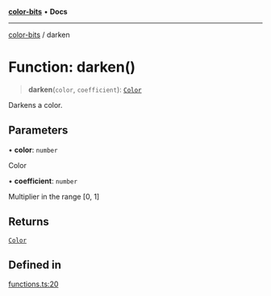 [**color-bits**](../README.md) • **Docs**

***

[color-bits](../README.md) / darken

# Function: darken()

> **darken**(`color`, `coefficient`): [`Color`](../type-aliases/Color.md)

Darkens a color.

## Parameters

• **color**: `number`

Color

• **coefficient**: `number`

Multiplier in the range [0, 1]

## Returns

[`Color`](../type-aliases/Color.md)

## Defined in

[functions.ts:20](https://github.com/romgrk/color-bits/blob/e6e18569fa37645f22dd4f4c831dece10d0dd00b/src/functions.ts#L20)
